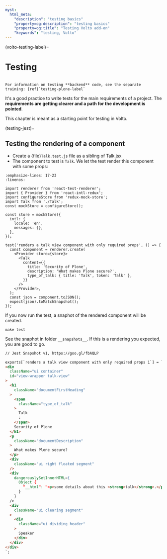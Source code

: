 ```yaml
---
myst:
  html_meta:
    "description": "testing basics"
    "property=og:description": "testing basics"
    "property=og:title": "Testing Volto add-on"
    "keywords": "testing, Volto"
---
```


(volto-testing-label)=

# Testing

````{card} Frontend chapter

For information on testing **backend** code, see the separate training: {ref}`testing-plone-label`
````

It's a good practice to write tests for the main requirements of a project. The **requirements are getting clearer and a path for the development is pointed**.

This chapter is meant as a starting point for testing in Volto.

<!-- 

% TODO Configure backend acceptance server with backend add-on 'training.votable' from repo.
% Until this is done, exclude this section 'cypress testing' of chapter testing.

(testing-cypress)=

## Testing permissions, features and UI topics

We already added a content type `talk`. Let's write a test 'An editor can add a talk'.

1. Install docker.

2. Have a look at some helper functions for an autologin, etc. from [Volto](https://github.com/plone/volto/tree/main/packages/volto/cypress/support).

3. Create a test file {file}`cypress/tests/content.cy.js`

{file}`content.cy.js`:

```{code-block} js
:emphasize-lines: 4,9-10, 27-28

describe('Add talk tests', () => {
  beforeEach(() => {
    // given a logged in editor and the site root
    cy.autologin();
  });
  it('As editor I can add a talk.', function () {
    cy.visit('/');
    // when I add a talk with title, type and details
    cy.get('#toolbar-add').click();
    cy.get('#toolbar-add-talk').click();
    cy.get('input[name="title"]')
      .type('Security in Plone')
      .should('have.value', 'Security in Plone');
    cy.get(
      '#default-type_of_talk .react-select-container > .react-select__control .icon',
    )
      .click()
      .type('Talk{enter}');
    cy.get('#default-details .public-DraftEditor-content')
      .type('This is the text.')
      .get('span[data-text]')
      .contains('This is the text.');
    cy.get('#toolbar-save').click();

    // then a new talk should have been created
    cy.url().should('eq', Cypress.config().baseUrl + '/security-in-plone');
    cy.get('body').contains('Security in Plone');
    cy.get('body').contains('This is the text.');
  });
});
```

Go to your **frontend folder**, start the test backend and the test frontend.
Then run the acceptance tests:

It's recommended to start three individual terminal sessions, one each for running the Plone backend, the Volto frontend, and the acceptance tests.
All sessions should start from the `frontend` directory.

1.  In the first session, start the backend server.

    ```shell
    make acceptance-backend-start
    ```

1.  In the second session, start the frontend server.

    ```shell
    make acceptance-frontend-dev-start
    ```

1.  In the third session, start the Cypress tests runner.

    ```shell
    make acceptance-test
    ```

1.  In the Cypress pop-up test style, choose `E2E Testing`, since Volto's tests are end-to-end tests.

1.  In the next section, select the browser you want Cypress to run in.
    Although the core tests use `headless Electron` by default, you can choose your preferred browser for the tests development.

2.  In the main Cypress runner section, you will see all of the test specs.

3.  To run a test, interact with the file based tree that displays all possible tests to run, and click on the test spec you need to run.
-->


(testing-jest)=

## Testing the rendering of a component

- Create a {file}`Talk.test.js` file as a sibling of Talk.jsx
- The component to test is `Talk`.
  We let the test render this component with some props:

```{code-block} jsx
:emphasize-lines: 17-23
:linenos:

import renderer from 'react-test-renderer';
import { Provider } from 'react-intl-redux';
import configureStore from 'redux-mock-store';
import Talk from './Talk';
const mockStore = configureStore();

const store = mockStore({
  intl: {
    locale: 'en',
    messages: {},
  },
});

test('renders a talk view component with only required props', () => {
  const component = renderer.create(
    <Provider store={store}>
      <Talk
        content={{
          title: 'Security of Plone',
          description: 'What makes Plone secure?',
          type_of_talk: { title: 'Talk', token: 'Talk' },
        }}
      />
    </Provider>,
  );
  const json = component.toJSON();
  expect(json).toMatchSnapshot();
});
```

If you now run the test, a snaphot of the rendered component will be created.

```shell
make test
```

See the snaphot in folder `__snapshots__`.
If this is a rendering you expected, you are good to go.

```html
// Jest Snapshot v1, https://goo.gl/fbAQLP

exports[`renders a talk view component with only required props 1`] = `
<div
  className="ui container"
  id="view-wrapper talk-view"
>
  <h1
    className="documentFirstHeading"
  >
    <span
      className="type_of_talk"
    >
      Talk
      : 
    </span>
    Security of Plone
  </h1>
  <p
    className="documentDescription"
  >
    What makes Plone secure?
  </p>
  <div
    className="ui right floated segment"
  />
  <div
    dangerouslySetInnerHTML={
      Object {
        "__html": "<p>some details about this <strong>talk</strong>.</p>",
      }
    }
  />
  <div
    className="ui clearing segment"
  >
    <div
      className="ui dividing header"
    >
      Speaker
    </div>
  </div>
</div>
`;
```
